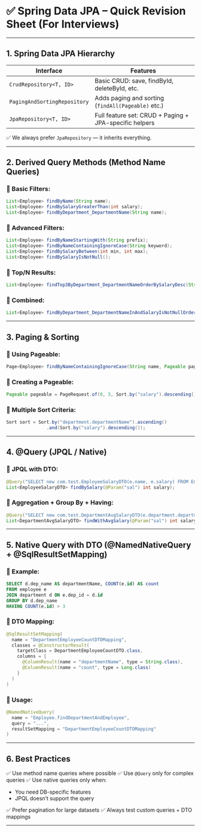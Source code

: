 # ✅ Spring Data JPA – Quick Revision Sheet (For Interviews)

---

## 1. **Spring Data JPA Hierarchy**

| Interface                    | Features                                               |
| ---------------------------- | ------------------------------------------------------ |
| `CrudRepository<T, ID>`      | Basic CRUD: save, findById, deleteById, etc.           |
| `PagingAndSortingRepository` | Adds paging and sorting (`findAll(Pageable)` etc.)     |
| `JpaRepository<T, ID>`       | Full feature set: CRUD + Paging + JPA-specific helpers |

✅ We always prefer `JpaRepository` — it inherits everything.

---

## 2. **Derived Query Methods (Method Name Queries)**

### 🔹 Basic Filters:

```java
List<Employee> findByName(String name);
List<Employee> findBySalaryGreaterThan(int salary);
List<Employee> findByDepartment_DepartmentName(String name);
```

### 🔹 Advanced Filters:

```java
List<Employee> findByNameStartingWith(String prefix);
List<Employee> findByNameContainingIgnoreCase(String keyword);
List<Employee> findBySalaryBetween(int min, int max);
List<Employee> findBySalaryIsNotNull();
```

### 🔹 Top/N Results:

```java
List<Employee> findTop3ByDepartment_DepartmentNameOrderBySalaryDesc(String departmentName);
```

### 🔹 Combined:

```java
List<Employee> findByDepartment_DepartmentNameInAndSalaryIsNotNullOrderBySalaryDesc(List<String> names);
```

---

## 3. **Paging & Sorting**

### 🔹 Using Pageable:

```java
Page<Employee> findByNameContainingIgnoreCase(String name, Pageable pageable);
```

### 🔹 Creating a Pageable:

```java
Pageable pageable = PageRequest.of(0, 5, Sort.by("salary").descending());
```

### 🔹 Multiple Sort Criteria:

```java
Sort sort = Sort.by("department.departmentName").ascending()
               .and(Sort.by("salary").descending());
```

---

## 4. **@Query (JPQL / Native)**

### 🔹 JPQL with DTO:

```java
@Query("SELECT new com.test.EmployeeSalaryDTO(e.name, e.salary) FROM Employee e WHERE e.salary > :sal")
List<EmployeeSalaryDTO> findBySalary(@Param("sal") int salary);
```

### 🔹 Aggregation + Group By + Having:

```java
@Query("SELECT new com.test.DepartmentAvgSalaryDTO(e.department.departmentName, AVG(e.salary)) FROM Employee e GROUP BY e.department.departmentName HAVING AVG(e.salary) > :sal")
List<DepartmentAvgSalaryDTO> findWithAvgSalary(@Param("sal") int salary);
```

---

## 5. **Native Query with DTO (@NamedNativeQuery + @SqlResultSetMapping)**

### 🔹 Example:

```sql
SELECT d.dep_name AS departmentName, COUNT(e.id) AS count
FROM employee e
JOIN department d ON e.dep_id = d.id
GROUP BY d.dep_name
HAVING COUNT(e.id) > 3
```

### 🔹 DTO Mapping:

```java
@SqlResultSetMapping(
  name = "DepartmentEmployeeCountDTOMapping",
  classes = @ConstructorResult(
    targetClass = DepartmentEmployeeCountDTO.class,
    columns = {
      @ColumnResult(name = "departmentName", type = String.class),
      @ColumnResult(name = "count", type = Long.class)
    }
  )
)
```

### 🔹 Usage:

```java
@NamedNativeQuery(
  name = "Employee.findDepartmentAndEmployee",
  query = "...",
  resultSetMapping = "DepartmentEmployeeCountDTOMapping"
)
```

---

## 6. **Best Practices**

✅ Use method name queries where possible
✅ Use `@Query` only for complex queries
✅ Use native queries only when:

* You need DB-specific features
* JPQL doesn’t support the query

✅ Prefer pagination for large datasets
✅ Always test custom queries + DTO mappings

---

